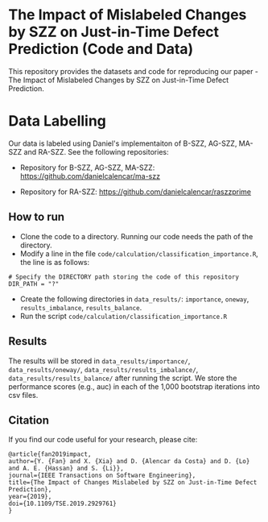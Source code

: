 # The Impact of Mislabeled Changes by SZZ on Just-in-Time Defect Prediction (Code and Data)

This repository provides the datasets and code for reproducing our paper - The Impact of Mislabeled Changes by SZZ on Just-in-Time Defect Prediction.

# Data Labelling
Our data is labeled using Daniel's implementaiton of B-SZZ, AG-SZZ, MA-SZZ and RA-SZZ. See the following repositories:

- Repository for B-SZZ, AG-SZZ, MA-SZZ: https://github.com/danielcalencar/ma-szz

- Repository for RA-SZZ: https://github.com/danielcalencar/raszzprime

## How to run
* Clone the code to a directory. Running our code needs the path of the directory.
* Modify a line in the file `code/calculation/classification_importance.R`, the line is as follows:
```
# Specify the DIRECTORY path storing the code of this repository
DIR_PATH = "?" 
```
* Create the following directories in `data_results/`: `importance`, `oneway`, `results_imbalance`, `results_balance`.
* Run the script `code/calculation/classification_importance.R`

## Results
The results will be stored in `data_results/importance/`, `data_results/oneway/`,  `data_results/results_imbalance/`, `data_results/results_balance/` after running the script. We store the performance scores (e.g., auc) in each of the 1,000 bootstrap iterations into csv files.

## Citation
If you find our code useful for your research, please cite:

```
@article{fan2019impact, 
author={Y. {Fan} and X. {Xia} and D. {Alencar da Costa} and D. {Lo} and A. E. {Hassan} and S. {Li}}, 
journal={IEEE Transactions on Software Engineering}, 
title={The Impact of Changes Mislabeled by SZZ on Just-in-Time Defect Prediction}, 
year={2019},
doi={10.1109/TSE.2019.2929761}
}
```
